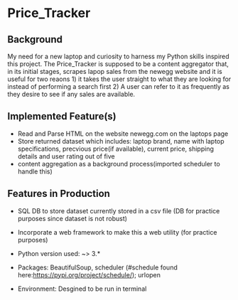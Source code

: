 # Price_Tracker
## Background

My need for a new laptop and curiosity to harness my Python skills inspired this project. The Price_Tracker is supposed to be a content 
aggregator that, in its initial stages, scrapes lapop sales from the newegg website and it is useful for two reaons 1) it
takes the user straight to what they are looking for instead of performing a search first 2) A user can refer to it as frequently as they desire
to see if any sales are available.

## Implemented Feature(s)
* Read and Parse HTML on the website newegg.com on the laptops page 
* Store returned dataset which includes: laptop brand, name with laptop specifications, precvious price(if available), current price, shipping details and user rating out of five
* content aggregation as a background process(imported scheduler to handle this)

## Features in Production
* SQL DB to store dataset currently stored in a csv file (DB for practice purposes since dataset is not robust)
* Incorporate a web framework to make this a web utility (for practice purposes)


* Python version used: ~> 3.*

* Packages: BeautifulSoup, scheduler (#schedule found here:https://pypi.org/project/schedule/); urlopen

* Environment: Desgined to be run in terminal




